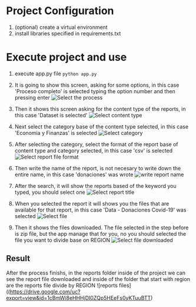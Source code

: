 # Project Configuration

1. (optional) create a virtual environment 
2. install libraries specified in requirements.txt

# Execute project and use
1. execute app.py file `python app.py`

2. It is going to show this screen, asking for some options, in this case 'Proceso completo' is selected typing the option number and then pressing enter
![Select the process](https://drive.google.com/uc?export=view&id=1RVH7gFsU_9XvZ0ogLIQq46ditAGrO4Hx)

3. Then it shows this screen asking for the content type of the reports, in this case 'Dataset is selected'
![Select content type](https://drive.google.com/uc?export=view&id=1iZfVWoobOzPJeK339GgiQTR-xm98oPF6)

4. Next select  the category base of the content type selected, in this case 'Economia y Finanzas' is selected
![Select category](https://drive.google.com/uc?export=view&id=1dlTtmdwagZ8IebG6KKVsqqZbdnmSJlyH)

5. After selecting the category, select the format of the report base of content type and category selected, in this case 'csv' is selected
![Select report file format](https://drive.google.com/uc?export=view&id=1w3aKIHuklIsTe3cQ7qjRqsIj4e7Bfk0I)

6. Then write the name of the report, is not necesary to write down the entire name, in this case 'donaciones' was wrote
![write report name](https://drive.google.com/uc?export=view&id=10RiC_sL7-gbaG8UFZLcHNzwoAxF81Zvw)

7. After the search, it will show the reports based of the keyword you typed, you should select one
![Select report title](https://drive.google.com/uc?export=view&id=10IJAO2OzejrrbEph3Zr2tnJZvZ1t6GdJ)

8. When you selected the report it will shows you the files that are available for that report, in this case 'Data - Donaciones Covid-19' was selected
![Select file](https://drive.google.com/uc?export=view&id=1q1PAEk4oGjTObov0tIakIE8h1HB4j15O)

9. Then it shows the files downloaded. The file selected in the step before is zip file, but the app manage that for you, no you should selected the file you want to divide base on REGION
![Select file downloaded](https://drive.google.com/uc?export=view&id=1mcGTS-X6u2j5-bQOx_QJVly34PQsnBUU)

## Result
After the process finishs, in the reports folder inside of the project we can see the report file downloaded and inside of the folder that start with region are the reports file divide by REGION
![reports files]((https://drive.google.com/uc?export=view&id=1cBmWi8eHHHjDI0ZQp5HEeFs0yKTuuBTT)